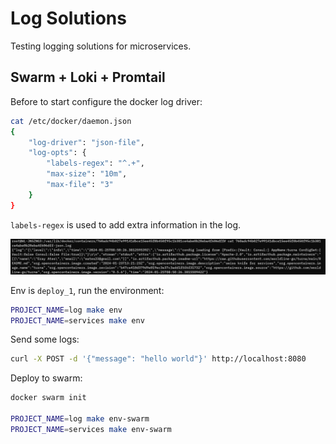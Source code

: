 # Log Solutions

Testing logging solutions for microservices.

## Swarm + Loki + Promtail

Before to start configure the docker log driver:

```sh
cat /etc/docker/daemon.json
{
    "log-driver": "json-file",
    "log-opts": {
        "labels-regex": "^.+",
        "max-size": "10m",
        "max-file": "3"
    }
}
```

`labels-regex` is used to add extra information in the log.

![label_log](./assets/label_log.png)

Env is `deploy_1`, run the environment:

```sh
PROJECT_NAME=log make env
PROJECT_NAME=services make env
```

Send some logs:

```sh
curl -X POST -d '{"message": "hello world"}' http://localhost:8080
```

Deploy to swarm:

```sh
docker swarm init

PROJECT_NAME=log make env-swarm
PROJECT_NAME=services make env-swarm
```
